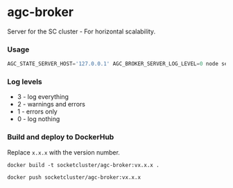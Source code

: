 # agc-broker
Server for the SC cluster - For horizontal scalability.

### Usage

```js
AGC_STATE_SERVER_HOST='127.0.0.1' AGC_BROKER_SERVER_LOG_LEVEL=0 node server.js
```

### Log levels

 * 3 - log everything
 * 2 - warnings and errors
 * 1 - errors only
 * 0 - log nothing

### Build and deploy to DockerHub

Replace `x.x.x` with the version number.

```
docker build -t socketcluster/agc-broker:vx.x.x .
```

```
docker push socketcluster/agc-broker:vx.x.x
```
